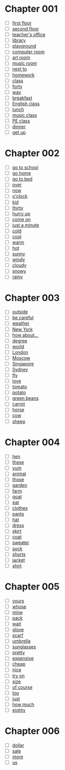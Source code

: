 
# Chapter 001

- [ ] [first floor](https://github.com/Tdahuyou/qwerty-learner-tools/blob/main/dict/PEPXiaoXue4_2/first%20floor.md)
- [ ] [second floor](https://github.com/Tdahuyou/qwerty-learner-tools/blob/main/dict/PEPXiaoXue4_2/second%20floor.md)
- [ ] [teacher's office](https://github.com/Tdahuyou/qwerty-learner-tools/blob/main/dict/PEPXiaoXue4_2/teacher's%20office.md)
- [ ] [library](https://github.com/Tdahuyou/qwerty-learner-tools/blob/main/dict/PEPXiaoXue4_2/library.md)
- [ ] [playground](https://github.com/Tdahuyou/qwerty-learner-tools/blob/main/dict/PEPXiaoXue4_2/playground.md)
- [ ] [computer room](https://github.com/Tdahuyou/qwerty-learner-tools/blob/main/dict/PEPXiaoXue4_2/computer%20room.md)
- [ ] [art room](https://github.com/Tdahuyou/qwerty-learner-tools/blob/main/dict/PEPXiaoXue4_2/art%20room.md)
- [ ] [music room](https://github.com/Tdahuyou/qwerty-learner-tools/blob/main/dict/PEPXiaoXue4_2/music%20room.md)
- [ ] [next to](https://github.com/Tdahuyou/qwerty-learner-tools/blob/main/dict/PEPXiaoXue4_2/next%20to.md)
- [ ] [homework](https://github.com/Tdahuyou/qwerty-learner-tools/blob/main/dict/PEPXiaoXue4_2/homework.md)
- [ ] [class](https://github.com/Tdahuyou/qwerty-learner-tools/blob/main/dict/PEPXiaoXue4_2/class.md)
- [ ] [forty](https://github.com/Tdahuyou/qwerty-learner-tools/blob/main/dict/PEPXiaoXue4_2/forty.md)
- [ ] [way](https://github.com/Tdahuyou/qwerty-learner-tools/blob/main/dict/PEPXiaoXue4_2/way.md)
- [ ] [breakfast](https://github.com/Tdahuyou/qwerty-learner-tools/blob/main/dict/PEPXiaoXue4_2/breakfast.md)
- [ ] [English class](https://github.com/Tdahuyou/qwerty-learner-tools/blob/main/dict/PEPXiaoXue4_2/English%20class.md)
- [ ] [lunch](https://github.com/Tdahuyou/qwerty-learner-tools/blob/main/dict/PEPXiaoXue4_2/lunch.md)
- [ ] [music class](https://github.com/Tdahuyou/qwerty-learner-tools/blob/main/dict/PEPXiaoXue4_2/music%20class.md)
- [ ] [PE class](https://github.com/Tdahuyou/qwerty-learner-tools/blob/main/dict/PEPXiaoXue4_2/PE%20class.md)
- [ ] [dinner](https://github.com/Tdahuyou/qwerty-learner-tools/blob/main/dict/PEPXiaoXue4_2/dinner.md)
- [ ] [get up](https://github.com/Tdahuyou/qwerty-learner-tools/blob/main/dict/PEPXiaoXue4_2/get%20up.md)

# Chapter 002

- [ ] [go to school](https://github.com/Tdahuyou/qwerty-learner-tools/blob/main/dict/PEPXiaoXue4_2/go%20to%20school.md)
- [ ] [go home](https://github.com/Tdahuyou/qwerty-learner-tools/blob/main/dict/PEPXiaoXue4_2/go%20home.md)
- [ ] [go to bed](https://github.com/Tdahuyou/qwerty-learner-tools/blob/main/dict/PEPXiaoXue4_2/go%20to%20bed.md)
- [ ] [over](https://github.com/Tdahuyou/qwerty-learner-tools/blob/main/dict/PEPXiaoXue4_2/over.md)
- [ ] [now](https://github.com/Tdahuyou/qwerty-learner-tools/blob/main/dict/PEPXiaoXue4_2/now.md)
- [ ] [o'clock](https://github.com/Tdahuyou/qwerty-learner-tools/blob/main/dict/PEPXiaoXue4_2/o'clock.md)
- [ ] [kid](https://github.com/Tdahuyou/qwerty-learner-tools/blob/main/dict/PEPXiaoXue4_2/kid.md)
- [ ] [thirty](https://github.com/Tdahuyou/qwerty-learner-tools/blob/main/dict/PEPXiaoXue4_2/thirty.md)
- [ ] [hurry up](https://github.com/Tdahuyou/qwerty-learner-tools/blob/main/dict/PEPXiaoXue4_2/hurry%20up.md)
- [ ] [come on](https://github.com/Tdahuyou/qwerty-learner-tools/blob/main/dict/PEPXiaoXue4_2/come%20on.md)
- [ ] [just a minute](https://github.com/Tdahuyou/qwerty-learner-tools/blob/main/dict/PEPXiaoXue4_2/just%20a%20minute.md)
- [ ] [cold](https://github.com/Tdahuyou/qwerty-learner-tools/blob/main/dict/PEPXiaoXue4_2/cold.md)
- [ ] [cool](https://github.com/Tdahuyou/qwerty-learner-tools/blob/main/dict/PEPXiaoXue4_2/cool.md)
- [ ] [warm](https://github.com/Tdahuyou/qwerty-learner-tools/blob/main/dict/PEPXiaoXue4_2/warm.md)
- [ ] [hot](https://github.com/Tdahuyou/qwerty-learner-tools/blob/main/dict/PEPXiaoXue4_2/hot.md)
- [ ] [sunny](https://github.com/Tdahuyou/qwerty-learner-tools/blob/main/dict/PEPXiaoXue4_2/sunny.md)
- [ ] [windy](https://github.com/Tdahuyou/qwerty-learner-tools/blob/main/dict/PEPXiaoXue4_2/windy.md)
- [ ] [cloudy](https://github.com/Tdahuyou/qwerty-learner-tools/blob/main/dict/PEPXiaoXue4_2/cloudy.md)
- [ ] [snowy](https://github.com/Tdahuyou/qwerty-learner-tools/blob/main/dict/PEPXiaoXue4_2/snowy.md)
- [ ] [rainy](https://github.com/Tdahuyou/qwerty-learner-tools/blob/main/dict/PEPXiaoXue4_2/rainy.md)

# Chapter 003

- [ ] [outside](https://github.com/Tdahuyou/qwerty-learner-tools/blob/main/dict/PEPXiaoXue4_2/outside.md)
- [ ] [be careful](https://github.com/Tdahuyou/qwerty-learner-tools/blob/main/dict/PEPXiaoXue4_2/be%20careful.md)
- [ ] [weather](https://github.com/Tdahuyou/qwerty-learner-tools/blob/main/dict/PEPXiaoXue4_2/weather.md)
- [ ] [New York](https://github.com/Tdahuyou/qwerty-learner-tools/blob/main/dict/PEPXiaoXue4_2/New%20York.md)
- [ ] [how about...](https://github.com/Tdahuyou/qwerty-learner-tools/blob/main/dict/PEPXiaoXue4_2/how%20about....md)
- [ ] [degree](https://github.com/Tdahuyou/qwerty-learner-tools/blob/main/dict/PEPXiaoXue4_2/degree.md)
- [ ] [world](https://github.com/Tdahuyou/qwerty-learner-tools/blob/main/dict/PEPXiaoXue4_2/world.md)
- [ ] [London](https://github.com/Tdahuyou/qwerty-learner-tools/blob/main/dict/PEPXiaoXue4_2/London.md)
- [ ] [Moscow](https://github.com/Tdahuyou/qwerty-learner-tools/blob/main/dict/PEPXiaoXue4_2/Moscow.md)
- [ ] [Singapore](https://github.com/Tdahuyou/qwerty-learner-tools/blob/main/dict/PEPXiaoXue4_2/Singapore.md)
- [ ] [Sydney](https://github.com/Tdahuyou/qwerty-learner-tools/blob/main/dict/PEPXiaoXue4_2/Sydney.md)
- [ ] [fly](https://github.com/Tdahuyou/qwerty-learner-tools/blob/main/dict/PEPXiaoXue4_2/fly.md)
- [ ] [love](https://github.com/Tdahuyou/qwerty-learner-tools/blob/main/dict/PEPXiaoXue4_2/love.md)
- [ ] [tomato](https://github.com/Tdahuyou/qwerty-learner-tools/blob/main/dict/PEPXiaoXue4_2/tomato.md)
- [ ] [potato](https://github.com/Tdahuyou/qwerty-learner-tools/blob/main/dict/PEPXiaoXue4_2/potato.md)
- [ ] [green beans](https://github.com/Tdahuyou/qwerty-learner-tools/blob/main/dict/PEPXiaoXue4_2/green%20beans.md)
- [ ] [carrot](https://github.com/Tdahuyou/qwerty-learner-tools/blob/main/dict/PEPXiaoXue4_2/carrot.md)
- [ ] [horse](https://github.com/Tdahuyou/qwerty-learner-tools/blob/main/dict/PEPXiaoXue4_2/horse.md)
- [ ] [cow](https://github.com/Tdahuyou/qwerty-learner-tools/blob/main/dict/PEPXiaoXue4_2/cow.md)
- [ ] [sheep](https://github.com/Tdahuyou/qwerty-learner-tools/blob/main/dict/PEPXiaoXue4_2/sheep.md)

# Chapter 004

- [ ] [hen](https://github.com/Tdahuyou/qwerty-learner-tools/blob/main/dict/PEPXiaoXue4_2/hen.md)
- [ ] [these](https://github.com/Tdahuyou/qwerty-learner-tools/blob/main/dict/PEPXiaoXue4_2/these.md)
- [ ] [yum](https://github.com/Tdahuyou/qwerty-learner-tools/blob/main/dict/PEPXiaoXue4_2/yum.md)
- [ ] [animal](https://github.com/Tdahuyou/qwerty-learner-tools/blob/main/dict/PEPXiaoXue4_2/animal.md)
- [ ] [those](https://github.com/Tdahuyou/qwerty-learner-tools/blob/main/dict/PEPXiaoXue4_2/those.md)
- [ ] [garden](https://github.com/Tdahuyou/qwerty-learner-tools/blob/main/dict/PEPXiaoXue4_2/garden.md)
- [ ] [farm](https://github.com/Tdahuyou/qwerty-learner-tools/blob/main/dict/PEPXiaoXue4_2/farm.md)
- [ ] [goat](https://github.com/Tdahuyou/qwerty-learner-tools/blob/main/dict/PEPXiaoXue4_2/goat.md)
- [ ] [eat](https://github.com/Tdahuyou/qwerty-learner-tools/blob/main/dict/PEPXiaoXue4_2/eat.md)
- [ ] [clothes](https://github.com/Tdahuyou/qwerty-learner-tools/blob/main/dict/PEPXiaoXue4_2/clothes.md)
- [ ] [pants](https://github.com/Tdahuyou/qwerty-learner-tools/blob/main/dict/PEPXiaoXue4_2/pants.md)
- [ ] [hat](https://github.com/Tdahuyou/qwerty-learner-tools/blob/main/dict/PEPXiaoXue4_2/hat.md)
- [ ] [dress](https://github.com/Tdahuyou/qwerty-learner-tools/blob/main/dict/PEPXiaoXue4_2/dress.md)
- [ ] [skirt](https://github.com/Tdahuyou/qwerty-learner-tools/blob/main/dict/PEPXiaoXue4_2/skirt.md)
- [ ] [coat](https://github.com/Tdahuyou/qwerty-learner-tools/blob/main/dict/PEPXiaoXue4_2/coat.md)
- [ ] [sweater](https://github.com/Tdahuyou/qwerty-learner-tools/blob/main/dict/PEPXiaoXue4_2/sweater.md)
- [ ] [sock](https://github.com/Tdahuyou/qwerty-learner-tools/blob/main/dict/PEPXiaoXue4_2/sock.md)
- [ ] [shorts](https://github.com/Tdahuyou/qwerty-learner-tools/blob/main/dict/PEPXiaoXue4_2/shorts.md)
- [ ] [jacket](https://github.com/Tdahuyou/qwerty-learner-tools/blob/main/dict/PEPXiaoXue4_2/jacket.md)
- [ ] [shirt](https://github.com/Tdahuyou/qwerty-learner-tools/blob/main/dict/PEPXiaoXue4_2/shirt.md)

# Chapter 005

- [ ] [yours](https://github.com/Tdahuyou/qwerty-learner-tools/blob/main/dict/PEPXiaoXue4_2/yours.md)
- [ ] [whose](https://github.com/Tdahuyou/qwerty-learner-tools/blob/main/dict/PEPXiaoXue4_2/whose.md)
- [ ] [mine](https://github.com/Tdahuyou/qwerty-learner-tools/blob/main/dict/PEPXiaoXue4_2/mine.md)
- [ ] [pack](https://github.com/Tdahuyou/qwerty-learner-tools/blob/main/dict/PEPXiaoXue4_2/pack.md)
- [ ] [wait](https://github.com/Tdahuyou/qwerty-learner-tools/blob/main/dict/PEPXiaoXue4_2/wait.md)
- [ ] [glove](https://github.com/Tdahuyou/qwerty-learner-tools/blob/main/dict/PEPXiaoXue4_2/glove.md)
- [ ] [scarf](https://github.com/Tdahuyou/qwerty-learner-tools/blob/main/dict/PEPXiaoXue4_2/scarf.md)
- [ ] [umbrella](https://github.com/Tdahuyou/qwerty-learner-tools/blob/main/dict/PEPXiaoXue4_2/umbrella.md)
- [ ] [sunglasses](https://github.com/Tdahuyou/qwerty-learner-tools/blob/main/dict/PEPXiaoXue4_2/sunglasses.md)
- [ ] [pretty](https://github.com/Tdahuyou/qwerty-learner-tools/blob/main/dict/PEPXiaoXue4_2/pretty.md)
- [ ] [expensive](https://github.com/Tdahuyou/qwerty-learner-tools/blob/main/dict/PEPXiaoXue4_2/expensive.md)
- [ ] [cheap](https://github.com/Tdahuyou/qwerty-learner-tools/blob/main/dict/PEPXiaoXue4_2/cheap.md)
- [ ] [nice](https://github.com/Tdahuyou/qwerty-learner-tools/blob/main/dict/PEPXiaoXue4_2/nice.md)
- [ ] [try on](https://github.com/Tdahuyou/qwerty-learner-tools/blob/main/dict/PEPXiaoXue4_2/try%20on.md)
- [ ] [size](https://github.com/Tdahuyou/qwerty-learner-tools/blob/main/dict/PEPXiaoXue4_2/size.md)
- [ ] [of course](https://github.com/Tdahuyou/qwerty-learner-tools/blob/main/dict/PEPXiaoXue4_2/of%20course.md)
- [ ] [too](https://github.com/Tdahuyou/qwerty-learner-tools/blob/main/dict/PEPXiaoXue4_2/too.md)
- [ ] [just](https://github.com/Tdahuyou/qwerty-learner-tools/blob/main/dict/PEPXiaoXue4_2/just.md)
- [ ] [how much](https://github.com/Tdahuyou/qwerty-learner-tools/blob/main/dict/PEPXiaoXue4_2/how%20much.md)
- [ ] [eighty](https://github.com/Tdahuyou/qwerty-learner-tools/blob/main/dict/PEPXiaoXue4_2/eighty.md)

# Chapter 006

- [ ] [dollar](https://github.com/Tdahuyou/qwerty-learner-tools/blob/main/dict/PEPXiaoXue4_2/dollar.md)
- [ ] [sale](https://github.com/Tdahuyou/qwerty-learner-tools/blob/main/dict/PEPXiaoXue4_2/sale.md)
- [ ] [more](https://github.com/Tdahuyou/qwerty-learner-tools/blob/main/dict/PEPXiaoXue4_2/more.md)
- [ ] [us](https://github.com/Tdahuyou/qwerty-learner-tools/blob/main/dict/PEPXiaoXue4_2/us.md)
